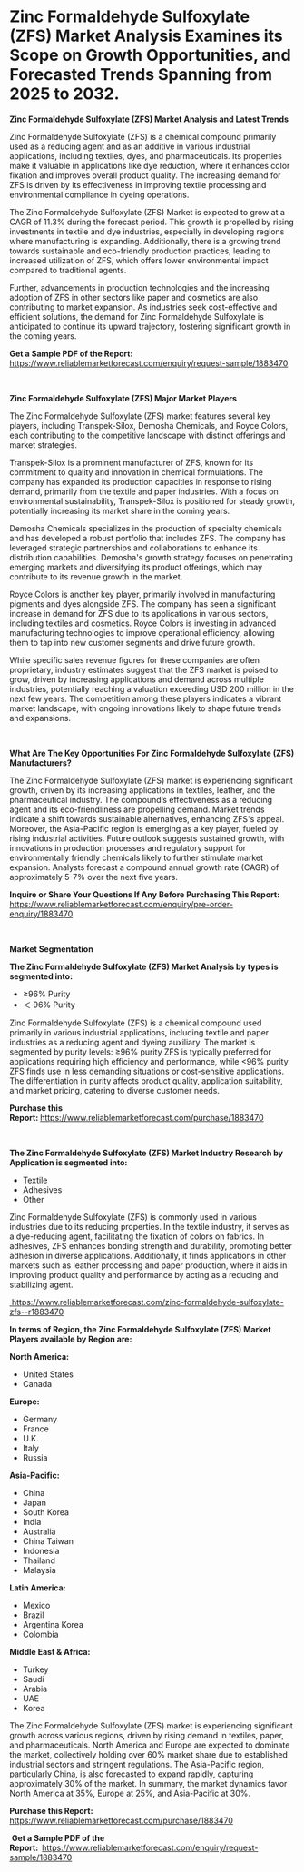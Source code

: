 <p><h1>Zinc Formaldehyde Sulfoxylate (ZFS) Market Analysis Examines its Scope on Growth Opportunities, and Forecasted Trends Spanning from 2025 to 2032.</h1></p><p><strong>Zinc Formaldehyde Sulfoxylate (ZFS) Market Analysis and Latest Trends</strong></p>
<p><p>Zinc Formaldehyde Sulfoxylate (ZFS) is a chemical compound primarily used as a reducing agent and as an additive in various industrial applications, including textiles, dyes, and pharmaceuticals. Its properties make it valuable in applications like dye reduction, where it enhances color fixation and improves overall product quality. The increasing demand for ZFS is driven by its effectiveness in improving textile processing and environmental compliance in dyeing operations.</p><p>The Zinc Formaldehyde Sulfoxylate (ZFS) Market is expected to grow at a CAGR of 11.3% during the forecast period. This growth is propelled by rising investments in textile and dye industries, especially in developing regions where manufacturing is expanding. Additionally, there is a growing trend towards sustainable and eco-friendly production practices, leading to increased utilization of ZFS, which offers lower environmental impact compared to traditional agents.</p><p>Further, advancements in production technologies and the increasing adoption of ZFS in other sectors like paper and cosmetics are also contributing to market expansion. As industries seek cost-effective and efficient solutions, the demand for Zinc Formaldehyde Sulfoxylate is anticipated to continue its upward trajectory, fostering significant growth in the coming years.</p></p>
<p><strong>Get a Sample PDF of the Report:&nbsp;</strong> <a href="https://www.reliablemarketforecast.com/enquiry/request-sample/1883470?utm_campaign=3617&utm_medium=2&utm_source=Github&utm_content=ia&utm_term=15042025&utm_id=zinc-formaldehyde-sulfoxylate-zfs">https://www.reliablemarketforecast.com/enquiry/request-sample/1883470</a></p>
<p>&nbsp;</p>
<p><strong>Zinc Formaldehyde Sulfoxylate (ZFS) Major Market Players</strong></p>
<p><p>The Zinc Formaldehyde Sulfoxylate (ZFS) market features several key players, including Transpek-Silox, Demosha Chemicals, and Royce Colors, each contributing to the competitive landscape with distinct offerings and market strategies.</p><p>Transpek-Silox is a prominent manufacturer of ZFS, known for its commitment to quality and innovation in chemical formulations. The company has expanded its production capacities in response to rising demand, primarily from the textile and paper industries. With a focus on environmental sustainability, Transpek-Silox is positioned for steady growth, potentially increasing its market share in the coming years.</p><p>Demosha Chemicals specializes in the production of specialty chemicals and has developed a robust portfolio that includes ZFS. The company has leveraged strategic partnerships and collaborations to enhance its distribution capabilities. Demosha's growth strategy focuses on penetrating emerging markets and diversifying its product offerings, which may contribute to its revenue growth in the market.</p><p>Royce Colors is another key player, primarily involved in manufacturing pigments and dyes alongside ZFS. The company has seen a significant increase in demand for ZFS due to its applications in various sectors, including textiles and cosmetics. Royce Colors is investing in advanced manufacturing technologies to improve operational efficiency, allowing them to tap into new customer segments and drive future growth.</p><p>While specific sales revenue figures for these companies are often proprietary, industry estimates suggest that the ZFS market is poised to grow, driven by increasing applications and demand across multiple industries, potentially reaching a valuation exceeding USD 200 million in the next few years. The competition among these players indicates a vibrant market landscape, with ongoing innovations likely to shape future trends and expansions.</p></p>
<p>&nbsp;</p>
<p><strong>What Are The Key Opportunities For Zinc Formaldehyde Sulfoxylate (ZFS) Manufacturers?</strong></p>
<p><p>The Zinc Formaldehyde Sulfoxylate (ZFS) market is experiencing significant growth, driven by its increasing applications in textiles, leather, and the pharmaceutical industry. The compound’s effectiveness as a reducing agent and its eco-friendliness are propelling demand. Market trends indicate a shift towards sustainable alternatives, enhancing ZFS's appeal. Moreover, the Asia-Pacific region is emerging as a key player, fueled by rising industrial activities. Future outlook suggests sustained growth, with innovations in production processes and regulatory support for environmentally friendly chemicals likely to further stimulate market expansion. Analysts forecast a compound annual growth rate (CAGR) of approximately 5-7% over the next five years.</p></p>
<p><strong>Inquire or Share Your Questions If Any Before Purchasing This Report:</strong> <a href="https://www.reliablemarketforecast.com/enquiry/pre-order-enquiry/1883470?utm_campaign=3617&utm_medium=2&utm_source=Github&utm_content=ia&utm_term=15042025&utm_id=zinc-formaldehyde-sulfoxylate-zfs">https://www.reliablemarketforecast.com/enquiry/pre-order-enquiry/1883470</a></p>
<p>&nbsp;</p>
<p><strong>Market Segmentation</strong></p>
<p><strong>The Zinc Formaldehyde Sulfoxylate (ZFS) Market Analysis by types is segmented into:</strong></p>
<p><ul><li>≥96% Purity</li><li>＜ 96% Purity</li></ul></p>
<p><p>Zinc Formaldehyde Sulfoxylate (ZFS) is a chemical compound used primarily in various industrial applications, including textile and paper industries as a reducing agent and dyeing auxiliary. The market is segmented by purity levels: ≥96% purity ZFS is typically preferred for applications requiring high efficiency and performance, while <96% purity ZFS finds use in less demanding situations or cost-sensitive applications. The differentiation in purity affects product quality, application suitability, and market pricing, catering to diverse customer needs.</p></p>
<p><strong>Purchase this Report:&nbsp;</strong><a href="https://www.reliablemarketforecast.com/purchase/1883470?utm_campaign=3617&utm_medium=2&utm_source=Github&utm_content=ia&utm_term=15042025&utm_id=zinc-formaldehyde-sulfoxylate-zfs">https://www.reliablemarketforecast.com/purchase/1883470</a></p>
<p>&nbsp;</p>
<p><strong>The Zinc Formaldehyde Sulfoxylate (ZFS) Market Industry Research by Application is segmented into:</strong></p>
<p><ul><li>Textile</li><li>Adhesives</li><li>Other</li></ul></p>
<p><p>Zinc Formaldehyde Sulfoxylate (ZFS) is commonly used in various industries due to its reducing properties. In the textile industry, it serves as a dye-reducing agent, facilitating the fixation of colors on fabrics. In adhesives, ZFS enhances bonding strength and durability, promoting better adhesion in diverse applications. Additionally, it finds applications in other markets such as leather processing and paper production, where it aids in improving product quality and performance by acting as a reducing and stabilizing agent.</p></p>
<p><a href="https://www.reliablemarketforecast.com/zinc-formaldehyde-sulfoxylate-zfs--r1883470?utm_campaign=3617&utm_medium=2&utm_source=Github&utm_content=ia&utm_term=15042025&utm_id=zinc-formaldehyde-sulfoxylate-zfs">&nbsp;https://www.reliablemarketforecast.com/zinc-formaldehyde-sulfoxylate-zfs--r1883470</a></p>
<p><strong>In terms of Region, the Zinc Formaldehyde Sulfoxylate (ZFS) Market Players available by Region are:</strong></p>
<p>
    <p> <strong> North America: </strong>
        <ul>
            <li>United States</li>
            <li>Canada</li>
        </ul>
        </p> 
    <p> <strong> Europe: </strong>
        <ul>
            <li>Germany</li>
            <li>France</li>
            <li>U.K.</li>
            <li>Italy</li>
            <li>Russia</li>
        </ul>
        </p> 
    <p> <strong> Asia-Pacific: </strong>
        <ul>
            <li>China</li>
            <li>Japan</li>
            <li>South Korea</li>
            <li>India</li>
            <li>Australia</li>
            <li>China Taiwan</li>
            <li>Indonesia</li>
            <li>Thailand</li>
            <li>Malaysia</li>
        </ul>
        </p> 
    <p> <strong> Latin America: </strong>
        <ul>
            <li>Mexico</li>
            <li>Brazil</li>
            <li>Argentina Korea</li>
            <li>Colombia</li>
        </ul>
        </p> 
    <p> <strong> Middle East & Africa: </strong>
        <ul>
            <li>Turkey</li>
            <li>Saudi</li>
            <li>Arabia</li>
            <li>UAE</li>
            <li>Korea</li>
        </ul>
    </p>
    </p>
<p><p>The Zinc Formaldehyde Sulfoxylate (ZFS) market is experiencing significant growth across various regions, driven by rising demand in textiles, paper, and pharmaceuticals. North America and Europe are expected to dominate the market, collectively holding over 60% market share due to established industrial sectors and stringent regulations. The Asia-Pacific region, particularly China, is also forecasted to expand rapidly, capturing approximately 30% of the market. In summary, the market dynamics favor North America at 35%, Europe at 25%, and Asia-Pacific at 30%.</p></p>
<p><strong>Purchase this Report: </strong><a href="https://www.reliablemarketforecast.com/purchase/1883470?utm_campaign=3617&utm_medium=2&utm_source=Github&utm_content=ia&utm_term=15042025&utm_id=zinc-formaldehyde-sulfoxylate-zfs">https://www.reliablemarketforecast.com/purchase/1883470</a></p>
<p>&nbsp;<strong>Get a Sample PDF of the Report:&nbsp;&nbsp;</strong><a href="https://www.reliablemarketforecast.com/enquiry/request-sample/1883470?utm_campaign=3617&utm_medium=2&utm_source=Github&utm_content=ia&utm_term=15042025&utm_id=zinc-formaldehyde-sulfoxylate-zfs">https://www.reliablemarketforecast.com/enquiry/request-sample/1883470</a></p>
<p><strong></strong></p>
<p><p></p><p></p><p></p></p>